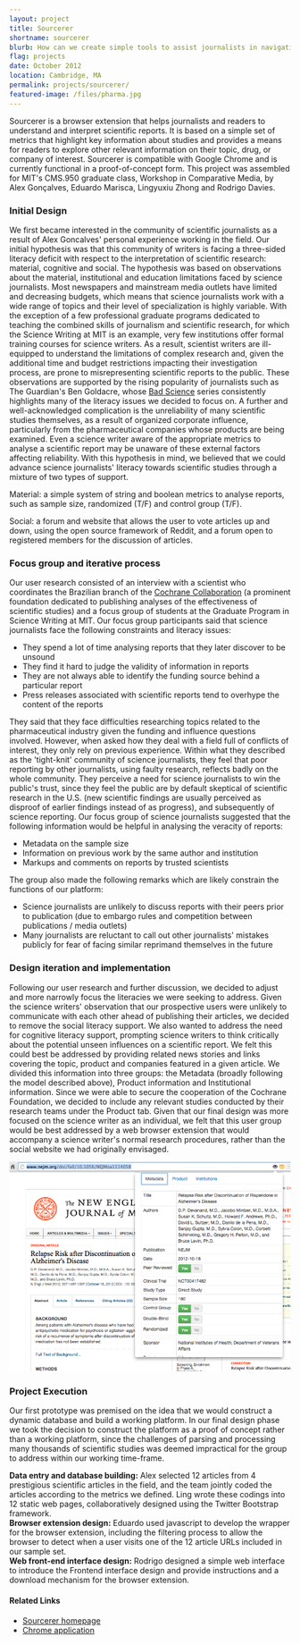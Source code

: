 ```yaml
---
layout: project
title: Sourcerer
shortname: sourcerer
blurb: How can we create simple tools to assist journalists in navigating complex issues, such as science and pharma reporting?
flag: projects
date: October 2012
location: Cambridge, MA
permalink: projects/sourcerer/
featured-image: /files/pharma.jpg
---
```

Sourcerer is a browser extension that helps journalists and readers to understand and interpret scientific reports. It is based on a simple set of metrics that highlight key information about studies and provides a means for readers to explore other relevant information on their topic, drug, or company of interest. Sourcerer is compatible with Google Chrome and is currently functional in a proof-of-concept form. This project was assembled for MIT's CMS.950 graduate class, Workshop in Comparative Media, by Alex Gonçalves, Eduardo Marisca, Lingyuxiu Zhong and Rodrigo Davies.

<h3>Initial Design</h3>

We first became interested in the community of scientific journalists as a result of Alex Goncalves' personal experience working in the field. Our initial hypothesis was that this community of writers is facing a three-sided literacy deficit with respect to the interpretation of scientific research: material, cognitive and social. The hypothesis was based on observations about the material, institutional and education limitations faced by science journalists. Most newspapers and mainstream media outlets have limited and decreasing budgets, which means that science journalists work with a wide range of topics and their level of specialization is highly variable. With the exception of a few professional graduate programs dedicated to teaching the combined skills of journalism and scientific research, for which the Science Writing at MIT is an example, very few institutions offer formal training courses for science writers. As a result, scientist writers are ill-equipped to understand the limitations of complex research and, given the additional time and budget restrictions impacting their investigation process, are prone to misrepresenting scientific reports to the public. These observations are supported by the rising popularity of journalists such as The Guardian's Ben Goldacre, whose <a href="http://www.badscience.net/">Bad Science</a> series consistently highlights many of the literacy issues we decided to focus on. A further and well-acknowledged complication is the unreliability of many scientific studies themselves, as a result of organized corporate influence, particularly from the pharmaceutical companies whose products are being examined. Even a science writer aware of the appropriate metrics to analyse a scientific report may be unaware of these external factors affecting reliability. With this hypothesis in mind, we believed that we could advance science journalists' literacy towards scientific studies through a mixture of two types of support.

Material: a simple system of string and boolean metrics to analyse reports, such as sample size, randomized (T/F) and control group (T/F).

Social: a forum and website that allows the user to vote articles up and down, using the open source framework of Reddit, and a forum open to registered members for the discussion of articles.

<h3>Focus group and iterative process</h3>

Our user research consisted of an interview with a scientist who coordinates the Brazilian branch of the <a href="http://www.cochrane.org/">Cochrane Collaboration</a> (a prominent foundation dedicated to publishing analyses of the effectiveness of scientific studies) and a focus group of students at the Graduate Program in Science Writing at MIT. Our focus group participants said that science journalists face the following constraints and literacy issues:

<ul>
<li>They spend a lot of time analysing reports that they later discover to be unsound</li>
<li>They find it hard to judge the validity of information in reports</li>
<li>They are not always able to identify the funding source behind a particular report</li>
<li>Press releases associated with scientific reports tend to overhype the content of the reports</li>
</ul>

They said that they face difficulties researching topics related to the pharmaceutical industry given the funding and influence questions involved. However, when asked how they deal with a field full of conflicts of interest, they only rely on previous experience. Within what they described as the 'tight-knit' community of science journalists, they feel that poor reporting by other journalists, using faulty research, reflects badly on the whole community. They perceive a need for science journalists to win the public's trust, since they feel the public are by default skeptical of scientific research in the U.S. (new scientific findings are usually perceived as disproof of earlier findings instead of as progress), and subsequently of science reporting. Our focus group of science journalists suggested that the following information would be helpful in analysing the veracity of reports:

<ul>
<li>Metadata on the sample size</li>
<li>Information on previous work by the same author and institution</li>
<li>Markups and comments on reports by trusted scientists</li>
</ul>

The group also made the following remarks which are likely constrain the functions of our platform:

<ul>
<li>Science journalists are unlikely to discuss reports with their peers prior to publication (due to embargo rules and competition between publications / media outlets)</li>
<li>Many journalists are reluctant to call out other journalists' mistakes publicly for fear of facing similar reprimand themselves in the future</li>
</ul>

<h3>Design iteration and implementation</h3>

Following our user research and further discussion, we decided to adjust and more narrowly focus the literacies we were seeking to address. Given the science writers' observation that our prospective users were unlikely to communicate with each other ahead of publishing their articles, we decided to remove the social literacy support. We also wanted to address the need for cognitive literacy support, prompting science writers to think critically about the potential unseen influences on a scientific report. We felt this could best be addressed by providing related news stories and links covering the topic, product and companies featured in a given article. We divided this information into three groups: the Metadata (broadly following the model described above), Product information and Institutional information. Since we were able to secure the cooperation of the Cochrane Foundation, we decided to include any relevant studies conducted by their research teams under the Product tab. Given that our final design was more focused on the science writer as an individual, we felt that this user group would be best addressed by a web browser extension that would accompany a science writer's normal research procedures, rather than the social website we had originally envisaged.

<img src="/files/sourcerer.png">

<h3>Project Execution</h3>

Our first prototype was premised on the idea that we would construct a dynamic database and build a working platform. In our final design phase we took the decision to construct the platform as a proof of concept rather than a working platform, since the challenges of parsing and processing many thousands of scientific studies was deemed impractical for the group to address within our working time-frame.

<strong>Data entry and database building:</strong> Alex selected 12 articles from 4 prestigious scientific articles in the field, and the team jointly coded the articles according to the metrics we defined. Ling wrote these codings into 12 static web pages, collaboratively designed using the Twitter Bootstrap framework.<br />
<strong>Browser extension design:</strong> Eduardo used javascript to develop the wrapper for the browser extension, including the filtering process to allow the browser to detect when a user visits one of the 12 article URLs included in our sample set.<br />
<strong>Web front-end interface design:</strong> Rodrigo designed a simple web interface to introduce the Frontend interface design and provide instructions and a download mechanism for the browser extension.

<h4>Related Links</h4>
<ul>
	<li><a href="http://projects.rodrigodavies.com/cms/sourcerer/">Sourcerer homepage</a></li>
	<li><a href="https://chrome.google.com/webstore/detail/sourcerer/magpkckennnpokdacgiianfcdhniblhh">Chrome application</a></li>
</ul>